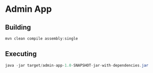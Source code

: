 # Admin App

## Building

```java
mvn clean compile assembly:single 
```

## Executing

```java
java -jar target/admin-app-1.0-SNAPSHOT-jar-with-dependencies.jar  
```
